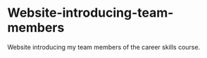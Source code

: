# Website-introducing-team-members
Website introducing my team members of the career skills course.
